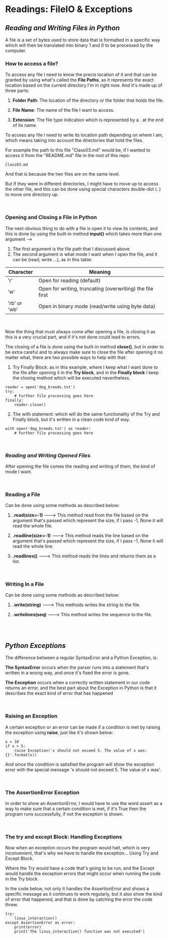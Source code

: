 # Readings: FileIO & Exceptions

## ***Reading and Writing Files in Python***

A file is a set of bytes used to store data that is formatted in a specific way which will then be translated into binary 1 and 0 to be processed by the computer.


### **How to access a file?** 

To access any file I need to know the precis location of it and that can be granted by using what's called the **File Paths**, as it represents the exact location based on the current directory I'm in right now. And it's made up of three parts:

1. **Folder Path**: The location of the directory or the folder that holds the file.

2. **File Name**: The name of the file I want to access.

3. **Extension**: The file type indication which is represented by a . at the end of its name.


To access any file I need to write its location path depending on where I am, which means taking into account the directories that hold the files.

For example the path to this file "Class03.md" would be, if I wanted to access it from the "README.md" file in the root of this repo:
```
Class03.md
``` 
And that is because the two files are on the same level.

But if they were in different directories, I might have to move up to access the other file, and this can be done using special characters double-dot (..) to move one directory up. 


<br>

### **Opening and Closing a File in Python**

The next obvious thing to do with a file is open it to view its contents, and this is done by using the built-in method **input()** which takes more than one argument --> 

1. The first argument is the file path that I discussed above
2. The second argument is what mode I want when I open the file, and it can be (read, write ...), as in this table:


| Character | Meaning |
| ----------- | ----------- |
| 'r' | Open for reading (default)|
| 'w' | Open for writing, truncating (overwriting) the file first|
|'rb' or 'wb' | Open in binary mode (read/write using byte data)|

	
<br>


Now the thing that must always come after opening a file, is closing it as this is a very crucial part, and if it's not done could lead to errors.

The closing of a file is done using the built-in method **close()**, but in order to be extra careful and to always make sure to close the file after opening it no matter what, there are two possible ways to help with that:

1. Try Finally Block: as in this example, where I keep what I want done to the file after opening it in the **Try block**, and in the **Finally block** I keep the closing method which will be executed nevertheless.
```
reader = open('dog_breeds.txt')
try:
    # Further file processing goes here
finally:
    reader.close()
```

2. The with statement: which will do the same functionality of the Try and Finally block, but it's written in a clean code kind of way.
```
with open('dog_breeds.txt') as reader:
    # Further file processing goes here
```


<br>

### ***Reading and Writing Opened Files***

After opening the file comes the reading and writing of them, the kind of mode I want.


<br>

### **Reading a File**

Can be done using some methods as described below:

1. **.read(size=-1)** ---> This method read from the file based on the argument that's passed which represent the size, if I pass -1, None it will read the whole file.

2. **.readline(size=-1)** ---> This method reads the line based on the argument that's passed which represent the size, if I pass -1, None it will read the whole line.

3. **.readlines()** ---> This method reads the lines and returns them as a list.


<br>

### **Writing In a File**

Can be done using some methods as described below:

1. **.write(string)** ---> This methods writes the string to the file.

2. **.writelines(seq)** ---> This method writes the sequence to the file. 
 

<br>
<br>


## ***Python Exceptions***

The difference between a regular SyntaxError and a Python Exception, is:

**The SyntaxError** occurs when the parser runs into a statement that's written in a wrong way, and once it's fixed the error is gone.

**The Exception** occurs when a correctly written statement in our code returns an error, and the best part about the Exception in Python is that it describes the exact kind of error that has happened


<br>

### **Raising an Exception**

A certain exception or an error can be made if a condition is met by raising the exception using **raise**, just like it's shown below:

```
x = 10
if x > 5:
    raise Exception('x should not exceed 5. The value of x was: {}'.format(x))
```
And since the condition is satisfied the program will show the exception error with the special message 'x should not exceed 5. The value of x was'.


<br>

### **The AssertionError Exception**

In order to show an AssertionError, I would have to use the word assert as a way to make sure that a certain condition is met, if it's True then the program runs successfully, if not the exception is shown.


<br>

### **The try and except Block: Handling Exceptions**

Now when an exception occurs the program would halt, which is very inconvenient, that's why we have to handle the exception... Using Try and Except Block.

Where the Try would have a code that's going to be run, and the Except would handle the exception errors that might occur when running the code in the Try block.

In the code below, not only it handles the AssertionError and shows a specific message as it continues to work regularly, but it also show the kind of error that happened, and that is done by catching the error the code threw.

```
try:
    linux_interaction()
except AssertionError as error:
    print(error)
    print('The linux_interaction() function was not executed')
```
